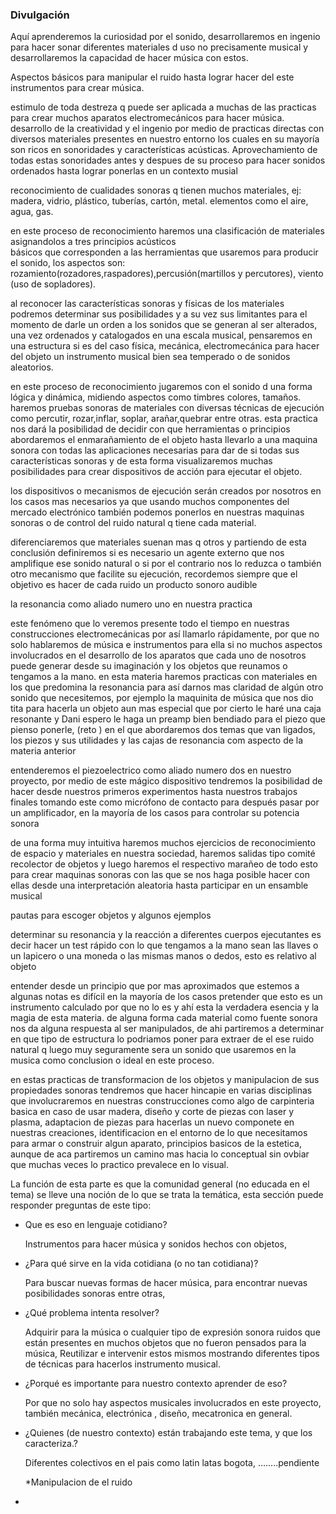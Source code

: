 ### Divulgación


Aquí aprenderemos la curiosidad por el sonido, desarrollaremos en ingenio para hacer sonar diferentes materiales d uso no precisamente musical y desarrollaremos la capacidad de hacer música con estos.


Aspectos básicos para manipular el ruido hasta lograr hacer del este instrumentos para crear música.
 
   estimulo de toda destreza q puede ser aplicada a muchas de las practicas para crear muchos aparatos electromecánicos     para hacer música.
   desarrollo de la creatividad y el ingenio por medio de practicas directas con diversos materiales presentes en nuestro    entorno los cuales en su mayoría son ricos en sonoridades y características acústicas.
   Aprovechamiento de todas estas sonoridades antes y despues de su proceso para hacer sonidos ordenados hasta lograr       ponerlas en un contexto musial    
   
   
   reconocimiento de cualidades sonoras q tienen muchos materiales, ej: madera, vidrio, plástico, tuberías, cartón,         metal.
   elementos como el aire, agua, gas.
   
   en este proceso de reconocimiento haremos una clasificación de materiales asignandolos a tres principios acústicos    
   básicos que corresponden a las herramientas que usaremos para producir el sonido, los aspectos son:                      rozamiento(rozadores,raspadores),percusión(martillos y percutores), viento (uso de sopladores).
   
   al reconocer las características sonoras y físicas de los materiales podremos determinar sus posibilidades y a su vez    sus limitantes para  el momento de darle un orden a los sonidos que se generan al ser alterados, una vez ordenados y     catalogados en una escala musical, pensaremos en una estructura si es del caso física, mecánica, electromecánica para 
   hacer del objeto un instrumento musical bien sea temperado o de sonidos aleatorios.
   
   
   en este proceso de reconocimiento jugaremos con el sonido d una forma lógica y dinámica, midiendo aspectos como timbres    colores, tamaños.
   haremos pruebas sonoras de materiales con diversas técnicas de ejecución como percutir, rozar,inflar, soplar, arañar,quebrar
   entre otras. 
   esta practica nos dará la posibilidad de decidir con que herramientas o principios abordaremos el enmarañamiento de
   el objeto hasta llevarlo a una maquina sonora con todas las aplicaciones necesarias para dar de si todas sus             características sonoras y de esta forma visualizaremos muchas posibilidades para crear dispositivos de acción para
   ejecutar el objeto.
   
   los dispositivos o mecanismos de ejecución serán creados por nosotros en los casos mas necesarios ya que usando muchos componentes   del mercado electrónico también podemos ponerlos en nuestras maquinas sonoras o de control del ruido natural q tiene cada material.
   
   diferenciaremos que materiales suenan mas q otros y partiendo de esta conclusión definiremos si es necesario un agente externo que nos amplifique ese sonido natural o si por el contrario nos lo reduzca o también otro mecanismo que facilite su ejecución, recordemos siempre que el objetivo es hacer de cada ruido un producto sonoro audible
   
   la resonancia como aliado numero uno en nuestra practica
   
   este fenómeno que lo veremos presente todo el tiempo en nuestras construcciones electromecánicas por así llamarlo rápidamente, por que no solo hablaremos de música e instrumentos para ella  si no muchos aspectos involucrados en el desarrollo de los aparatos que cada uno de nosotros puede generar desde su imaginación y los objetos que reunamos o tengamos a la mano.
   en esta materia haremos practicas con materiales en los que predomina la resonancia para así darnos mas claridad de algún otro sonido que necesitemos, por ejemplo la maquinita de música que nos dio tita para hacerla un objeto aun mas especial que por cierto le haré una caja resonante y Dani espero le haga un preamp bien bendiado para el piezo que pienso ponerle,  (reto ) en el que abordaremos dos temas que van ligados, los piezos y sus utilidades y las cajas de resonancia com aspecto de la materia anterior 
   
   entenderemos el piezoelectrico como aliado numero dos en nuestro proyecto, por medio de este mágico dispositivo tendremos la posibilidad de hacer desde nuestros primeros experimentos hasta nuestros trabajos finales tomando este como micrófono de contacto para después pasar por un amplificador, en la mayoría de los casos para controlar su potencia sonora 

de una forma muy intuitiva haremos muchos ejercicios de reconocimiento de espacio y materiales en nuestra sociedad, haremos salidas tipo comité recolector de objetos y luego haremos el respectivo marañeo  de todo esto para crear maquinas sonoras con las que se nos haga posible hacer con ellas desde una interpretación aleatoria hasta participar en un ensamble musical 

pautas para escoger  objetos y algunos  ejemplos

determinar su resonancia y la reacción a diferentes cuerpos ejecutantes es decir hacer un test rápido con lo que tengamos a la mano  sean las llaves o un lapicero o una moneda  o las mismas manos o dedos, esto es relativo al objeto

entender desde un principio que por mas aproximados que estemos a algunas notas  es difícil en la mayoría de los casos pretender que esto es un instrumento calculado por que no lo es y ahí esta la verdadera esencia  y la magia de esta materia.
de alguna forma cada material como fuente sonora nos da alguna respuesta al ser manipulados, de ahi partiremos a determinar en que tipo de estructura lo podriamos poner para extraer de el ese ruido natural q luego muy seguramente sera un sonido que usaremos en la musica como conclusion o ideal en este proceso.

en estas practicas de transformacion de los objetos y manipulacion de sus propiedades sonoras tendremos que hacer hincapie en varias disciplinas que involucraremos en nuestras construcciones como algo de carpinteria basica en caso de usar madera, diseño y corte de piezas con laser y plasma, adaptacion de piezas para hacerlas un nuevo componete en nuestras creaciones, identificacion en el entorno de lo que necesitamos para armar o construir algun aparato, principios basicos de la estetica, aunque de aca partiremos un camino mas hacia lo conceptual sin ovbiar que muchas veces lo practico prevalece en lo visual.





   
   
   
   
   
   
   





La función de esta parte es que la comunidad general (no educada en el tema)
se lleve una noción de lo que se trata la temática, esta sección puede
responder  preguntas de este tipo:

* Que es eso en lenguaje cotidiano?

   Instrumentos para hacer música y sonidos hechos con objetos, 

* ¿Para qué sirve en la vida cotidiana (o no tan cotidiana)?
 
   Para buscar nuevas formas de hacer música, para encontrar nuevas posibilidades sonoras entre otras,

* ¿Qué problema intenta resolver?

   Adquirir para la música o cualquier tipo de expresión sonora ruidos que están presentes en muchos objetos que no fueron pensados para la música, Reutilizar e intervenir estos mismos mostrando diferentes tipos de técnicas para hacerlos instrumento musical.


* ¿Porqué es importante para nuestro contexto aprender de eso?

   Por que no solo hay aspectos musicales involucrados en este proyecto, también mecánica, electrónica , diseño, mecatronica en general.

* ¿Quienes (de nuestro contexto) están trabajando este tema, y que los
caracteriza.?

  Diferentes colectivos en el pais como latin latas bogota, ……..pendiente   
  
  
  
  
  *Manipulacion de el ruido
  
 * 


